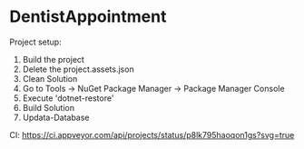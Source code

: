 # DentistAppointment

Project setup:
1. Build the project
2. Delete the project.assets.json
3. Clean Solution
4. Go to Tools -> NuGet Package Manager -> Package Manager Console
5. Execute 'dotnet-restore'
6. Build Solution
7. Updata-Database

CI:
https://ci.appveyor.com/api/projects/status/p8lk795haoqon1gs?svg=true
